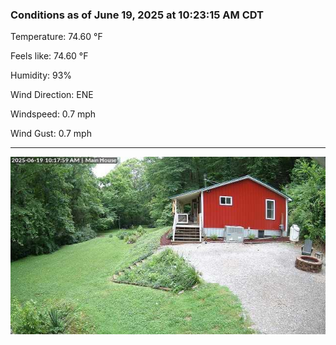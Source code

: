 ### Conditions as of June 19, 2025 at 10:23:15 AM CDT 

Temperature: 74.60 &deg;F

Feels like: 74.60 &deg;F

Humidity: 93%

Wind Direction: ENE

Windspeed: 0.7 mph

Wind Gust: 0.7 mph

---

<img src="./images/latest.jpeg"/>

